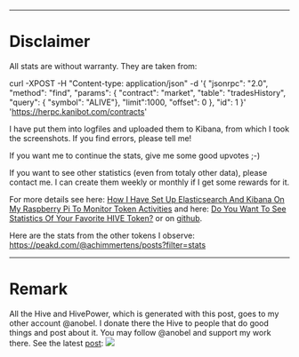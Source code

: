 ----
# Disclaimer

All stats are without warranty.
They are taken from:

curl -XPOST -H "Content-type: application/json" -d '{ "jsonrpc": "2.0", "method": "find", "params": { "contract": "market", "table": "tradesHistory", "query": { "symbol": "ALIVE"}, "limit":1000, "offset": 0 }, "id": 1 }' 'https://herpc.kanibot.com/contracts'

I have put them into logfiles and uploaded them to Kibana, from which I took the screenshots.
If you find errors, please tell me!

If you want me to continue the stats, give me some good upvotes ;-)

If you want to see other statistics (even from totaly other data), please contact me. I can create them weekly or monthly if I get some rewards for it.

For more details see here: [How I Have Set Up Elasticsearch And Kibana On My Raspberry Pi To Monitor Token Activities](https://peakd.com/hive-122315/@achimmertens/how-i-have-set-up-elasticsearch-and-kibana-on-my-raspberry-pi-to-monitor-token-activities) and here: [Do You Want To See Statistics Of Your Favorite HIVE Token?](https://peakd.com/hive-167922/@achimmertens/do-you-want-to-see-statistics-of-your-favorite-hive-token) or on [github](https://github.com/achimmertens/HiveTokenELK/tree/master).

Here are the stats from the other tokens I observe: https://peakd.com/@achimmertens/posts?filter=stats


----
# Remark
All the Hive and HivePower, which is generated with this post, goes to my other account @anobel. I donate there the Hive to people that do good things and post about it. 
You may follow @anobel and support my work there. See the latest [post](https://peakd.com/@anobel):
[![](https://images.hive.blog/0x0/https://files.peakd.com/file/peakd-hive/anobel/23wqsApuUdj1Pdaxkc7SM2wc2NPK15oxAA8AHLfRT5ncXds2w1PGuNYAkkaU2bMN3MrTB.png)](https://peakd.com/@anobel)
